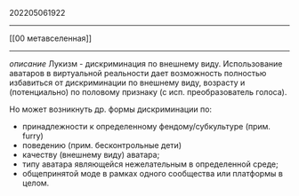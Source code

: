 202205061922
***
[[00 метавселенная]]
***
*описание*
Лукизм - дискриминация по внешнему виду.
Использование аватаров в виртуальной реальности дает возможность полностью избавиться от дискриминации по внешнему виду, возрасту и (потенциально) по половому признаку (с исп. преобразователь голоса).

Но может возникнуть др. формы дискриминации по:
- принадлежности к определенному фендому/субкультуре (прим. furry)
- поведению (прим. бесконтрольные дети)
- качеству (внешнему виду) аватара;
- типу аватара являющейся нежелательным в определенной среде;
- общепринятой моде в рамках одного сообщества или платформы в целом.